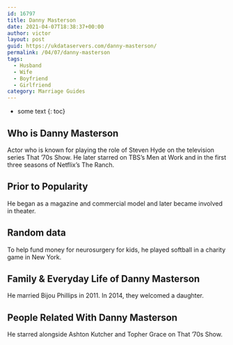 ```yaml
---
id: 16797
title: Danny Masterson
date: 2021-04-07T18:38:37+00:00
author: victor
layout: post
guid: https://ukdataservers.com/danny-masterson/
permalink: /04/07/danny-masterson
tags:
  - Husband
  - Wife
  - Boyfriend
  - Girlfriend
category: Marriage Guides
---
```


* some text
{: toc}


## Who is Danny Masterson



Actor who is known for playing the role of Steven Hyde on the television series That &#8217;70s Show. He later starred on TBS&#8217;s Men at Work and in the first three seasons of Netflix&#8217;s The Ranch.

                
                
                
## Prior to Popularity



He began as a magazine and commercial model and later became involved in theater.

                
                
                
## Random data



To help fund money for neurosurgery for kids, he played softball in a charity game in New York.

                
                
                
## Family & Everyday Life of Danny Masterson



He married Bijou Phillips in 2011. In 2014, they welcomed a daughter. 

                
                
                
## People Related With Danny Masterson



He starred alongside Ashton Kutcher and Topher Grace on That &#8217;70s Show.

                
              
            
          
          
          